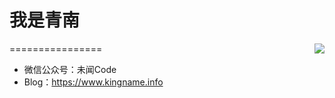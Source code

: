 # 我是青南

<img align="right" src="https://github-readme-stats.vercel.app/api?username=kingname&show_icons=true&icon_color=CE1D2D&text_color=718096&bg_color=ffffff&hide_title=true" />

================
* 微信公众号：未闻Code 
* Blog：https://www.kingname.info
